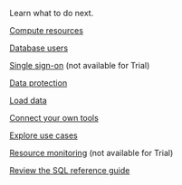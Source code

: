 Learn what to do next.

[Compute resources](qlu1714845432088.md)

[Database users](ujr1714845520425.md)

[Single sign-on](nnr1714845584229.md) (not available for Trial)

[Data protection](wje1714845660801.md)

[Load data](bbh1714845725516.md)

[Connect your own tools](zvp1714845785474.md)

[Explore use cases](ybo1714845836541.md)

[Resource monitoring](uvi1714845877298.md) (not available for Trial)

[Review the SQL reference guide](oux1714177476353.md)

